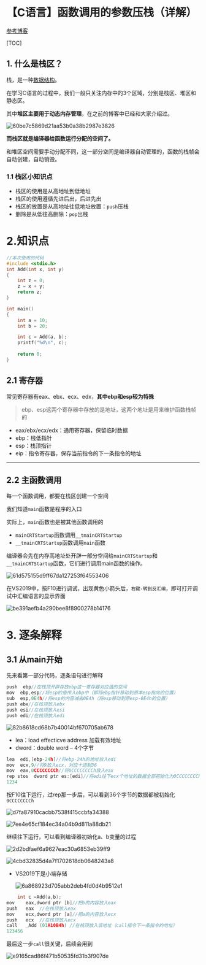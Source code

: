 

# 【C语言】函数调用的参数压栈（详解）

[参考博客](https://blog.csdn.net/muxuen/article/details/123288455)

[TOC]

## 1. 什么是栈区？

栈，是一种[数据结构](https://so.csdn.net/so/search?q=数据结构&spm=1001.2101.3001.7020)。

在学习C语言的过程中，我们一般只关注内存中的3个区域，分别是栈区、堆区和静态区。

其中**堆区主要用于动态内存管理**，在之前的博客中已经和大家介绍过。

![60be7c5869d21aa53b0a38b2987e3826](C:\Users\yingz\Desktop\mit_6.828_note\Pictures\60be7c5869d21aa53b0a38b2987e3826.png)

**而栈区就是编译器给函数运行分配的空间了。**

和堆区空间需要手动分配不同，这一部分空间是编译器自动管理的，函数的栈帧会自动创建，自动销毁。

### 1.1 栈区小知识点

- 栈区的使用是从高地址到低地址
- 栈区的使用遵循先进后出，后进先出
- 栈区的放置是从高地址往低地址放置：`push`压栈
- 删除是从低往高删除：`pop`出栈

# 2.知识点

```c
//本次使用的代码
#include <stdio.h>
int Add(int x, int y)
{
	int z = 0;
	z = x + y;
	return z;
}

int main() 
{
	int a = 10;
	int b = 20;

	int c = Add(a, b);
	printf("%d\n", c);
	
	return 0;
}
```

## 2.1 寄存器

常见寄存器有eax、ebx、ecx、edx，**其中ebp和esp较为特殊**

> ebp、esp这两个寄存器中存放的是地址，这两个地址是用来维护函数栈帧的

- eax/ebx/ecx/edx：通用寄存器，保留临时数据
- ebp：栈低指针
- esp：栈顶指针
- eip：指令寄存器，保存当前指令的下一条指令的地址

------

## 2.2 主函数调用

每一个函数调用，都要在栈区创建一个空间

我们知道`main`函数是程序的入口

实际上，`main`函数也是被其他函数调用的

- `mainCRTStartup`函数调用`__tmainCRTStartup`
- `__tmainCRTStartup`函数调用`main`函数

编译器会先在内存高地址处开辟一部分空间给`mainCRTStartup`和`__tmainCRTStartup`函数，它们进行调用main函数的操作。

![61d575155d9ff67da127253f64553406](C:\Users\yingz\Desktop\mit_6.828_note\Pictures\61d575155d9ff67da127253f64553406.png)

在VS2019中，按F10进行调试，出现黄色小箭头后，`右键-转到反汇编`，即可打开调试中汇编语言的显示界面

![be391aefb4a290bee8f8900278b14176](C:\Users\yingz\Desktop\mit_6.828_note\Pictures\be391aefb4a290bee8f8900278b14176.png)

# 3. 逐条解释

## 3.1 从main开始

先来看第一部分代码，逐条语句进行解释

```c
push  ebp//在栈顶开辟存放ebp这一寄存器对应值的空间
mov  ebp,esp//将esp的值传入ebp中（即将ebp指针移动到原本esp指向的位置）
sub  esp,0E4h//将esp的内容减去0E4h（将esp移动到原esp-0E4h的位置）
push ebx//在栈顶放入ebx
push esi//在栈顶放入esi
push edi//在栈顶放入edi
```

![82b8618cd68b7b40014bf670705ab678](C:\Users\yingz\Desktop\mit_6.828_note\Pictures\82b8618cd68b7b40014bf670705ab678.png)

- lea：load effecticve address 加载有效地址
- dword：double word – 4个字节

```c
lea  edi,[ebp-24h]//将ebp-24h的地址放入edi
mov  ecx,9//将9放入ecx，对应十进制36
mov  eax,0CCCCCCCCh//将0CCCCCCCCh放入eax
rep stos  dword ptr es:[edi]//将edi往下ecx个地址的数据全部初始化为0CCCCCCCCh
1234
```

按F10往下运行，过rep那一步后，可以看到36个字节的数据都被初始化`0CCCCCCCCh`

![d7fa87910cacbb7538f415ccbfa34388](C:\Users\yingz\Desktop\mit_6.828_note\Pictures\d7fa87910cacbb7538f415ccbfa34388.png)

![7ee4e65cf184ec34a04b9d811a88db21](C:\Users\yingz\Desktop\mit_6.828_note\Pictures\7ee4e65cf184ec34a04b9d811a88db21.png)

继续往下运行，可以看到编译器初始化a、b变量的过程

![2d2bdfaef6a9627eac30a6853eb39ff9](C:\Users\yingz\Desktop\mit_6.828_note\Pictures\2d2bdfaef6a9627eac30a6853eb39ff9.png)

![4cbd32835d4a7f1702618db0648243a8](C:\Users\yingz\Desktop\mit_6.828_note\Pictures\4cbd32835d4a7f1702618db0648243a8.png)

- VS2019下是小端存储

  ![6a868923d705abb2deb4fd0d4b9512e1](C:\Users\yingz\Desktop\mit_6.828_note\Pictures\6a868923d705abb2deb4fd0d4b9512e1.png)

```c
	int c =Add(a,b);
mov    eax,dword ptr [b]//把b的内容放入eax
push   eax  //在栈顶放入eax
mov    ecx,dword ptr [a]//把a的内容放入ecx
push   ecx  //在栈顶放入ecx
call   _Add (01A10B4h) //在栈顶放入该地址（call指令下一条指令的地址） 
123456
```

最后这一步`call`很关键，后续会用到

![e9165cad86f471b50535fd31b3f907de](C:\Users\yingz\Desktop\mit_6.828_note\Pictures\e9165cad86f471b50535fd31b3f907de.png)